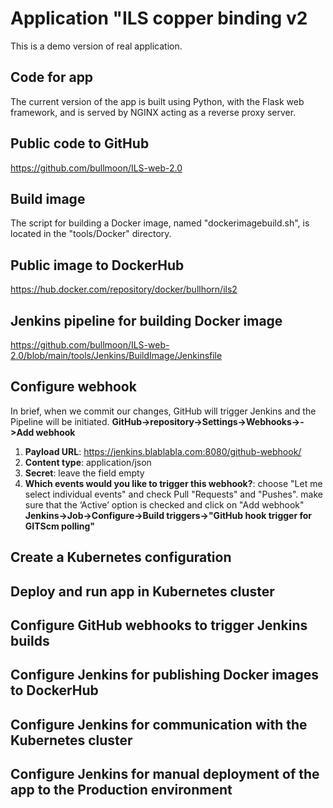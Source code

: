# Application "ILS copper binding v2

This is a demo version of real application.

## Code for app

The current version of the app is built using Python, with the Flask web framework, and is served by NGINX acting as a reverse proxy server.

## Public code to GitHub

<https://github.com/bullmoon/ILS-web-2.0>

## Build image

The script for building a Docker image, named "dockerimagebuild.sh", is located in the "tools/Docker" directory.

## Public image to DockerHub

<https://hub.docker.com/repository/docker/bullhorn/ils2>

## Jenkins pipeline for building Docker image

<https://github.com/bullmoon/ILS-web-2.0/blob/main/tools/Jenkins/BuildImage/Jenkinsfile>

## Configure webhook

In brief, when we commit our changes, GitHub will trigger Jenkins and the Pipeline will be initiated.
**GitHub->repository->Settings->Webhooks->->Add webhook**

1) **Payload URL**: <https://jenkins.blablabla.com:8080/github-webhook/>
2) **Content type**: application/json
3) **Secret**: leave the field empty
4) **Which events would you like to trigger this webhook?**: choose "Let me select individual events" and check Pull "Requests" and "Pushes". make sure that the ‘Active’ option is checked and click on "Add webhook"
**Jenkins->Job->Configure->Build triggers->"GitHub hook trigger for GITScm polling"**

## Create a Kubernetes configuration

## Deploy and run app in Kubernetes cluster

## Configure GitHub webhooks to trigger Jenkins builds

## Configure Jenkins for publishing Docker images to DockerHub

## Configure Jenkins for communication with the Kubernetes cluster

## Configure Jenkins for manual deployment of the app to the Production environment

